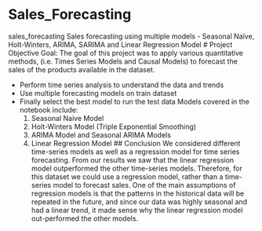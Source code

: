 # Sales_Forecasting
 sales_forecasting Sales forecasting using multiple models - Seasonal Naïve, Holt-Winters, ARIMA, SARIMA and Linear Regression Model
    # Project Objective Goal: The goal of this project was to apply various quantitative methods, (i.e. Times Series Models and Causal Models) to forecast the sales of the products available in the dataset. 
   - Perform time series analysis to understand the data and trends 
   - Use multiple forecasting models on train dataset 
   - Finally select the best model to run the test data  Models covered in the notebook include: 
      1. Seasonal Naive Model 
      2. Holt-Winters Model (Triple Exponential Smoothing) 
      3. ARIMA Model and Seasonal ARIMA Models 
      4. Linear Regression Model 
    ## Conclusion We considered different time-series models as well as a regression model for time series forecasting. From our results we saw that the linear regression model outperformed the other time-series 
   models. Therefore, for this dataset we could use a regression model, rather than a time-series model to forecast sales. One of the main assumptions of regression models is that the patterns in the historical 
   data will be repeated in the future, and since our data was highly seasonal and had a linear trend, it made sense why the linear regression model out-performed the other models.
